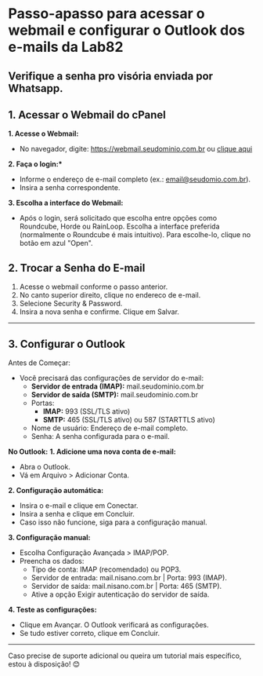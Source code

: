 # Passo-apasso para acessar o webmail e configurar o Outlook dos e-mails da Lab82

## Verifique a senha pro visória enviada por Whatsapp.
 
## 1. Acessar o Webmail do cPanel
__1. Acesse o Webmail:__
   - No navegador, digite: https://webmail.seudominio.com.br ou [clique aqui](https://webmail.lab82.dev)

__2. Faça o login:*__
   - Informe o endereço de e-mail completo (ex.: email@seudomio.com.br).
   - Insira a senha correspondente.

__3. Escolha a interface do Webmail:__
   - Após o login, será solicitado que escolha entre opções como Roundcube, Horde ou RainLoop. Escolha a interface preferida (normalmente o Roundcube é mais intuitivo). Para escolhe-lo, clique no botão em azul "Open".

## 2. Trocar a Senha do E-mail
1. Acesse o webmail conforme o passo anterior.
2. No canto superior direito, clique no endereco de e-mail.
3. Selecione Security & Password.
4. Insira a nova senha e confirme. Clique em Salvar.
---

 ## 3. Configurar o Outlook
 Antes de Começar:
- Você precisará das configurações de servidor do e-mail:
  - __Servidor de entrada (IMAP):__ mail.seudominio.com.br
  - __Servidor de saída (SMTP):__ mail.seudominio.com.br
  - Portas:
    - __IMAP:__ 993 (SSL/TLS ativo)
    - __SMTP:__ 465 (SSL/TLS ativo) ou 587 (STARTTLS ativo)
  - Nome de usuário: Endereço de e-mail completo.
  - Senha: A senha configurada para o e-mail.

 __No Outlook:__
__1. Adicione uma nova conta de e-mail:__
   - Abra o Outlook.
   - Vá em Arquivo > Adicionar Conta.

__2. Configuração automática:__
   - Insira o e-mail e clique em Conectar.
   - Insira a senha e clique em Concluir.
   - Caso isso não funcione, siga para a configuração manual.

__3. Configuração manual:__
   - Escolha Configuração Avançada > IMAP/POP.
   - Preencha os dados:
     - Tipo de conta: IMAP (recomendado) ou POP3.
     - Servidor de entrada: mail.nisano.com.br | Porta: 993 (IMAP).
     - Servidor de saída: mail.nisano.com.br | Porta: 465 (SMTP).
     - Ative a opção Exigir autenticação do servidor de saída.

__4. Teste as configurações:__
   - Clique em Avançar. O Outlook verificará as configurações.
   - Se tudo estiver correto, clique em Concluir.
---

Caso precise de suporte adicional ou queira um tutorial mais específico, estou à disposição! 😊